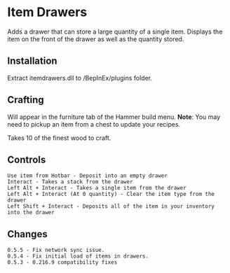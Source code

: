 # Item Drawers
Adds a drawer that can store a large quantity of a single item.
Displays the item on the front of the drawer as well as the quantity stored.

## Installation
Extract itemdrawers.dll to /BepInEx/plugins folder.

## Crafting

Will appear in the furniture tab of the Hammer build menu.
**Note**: You may need to pickup an item from a chest to update your recipes.

Takes 10 of the finest wood to craft.

## Controls
    Use item from Hotbar - Deposit into an empty drawer
    Interact - Takes a stack from the drawer
    Left Alt + Interact - Takes a single item from the drawer
    Left Alt + Interact (At 0 quantity) - Clear the item type from the drawer
    Left Shift + Interact - Deposits all of the item in your inventory into the drawer

## Changes
    0.5.5 - Fix network sync issue.
    0.5.4 - Fix initial load of items in drawers.
    0.5.3 - 0.216.9 compatibility fixes